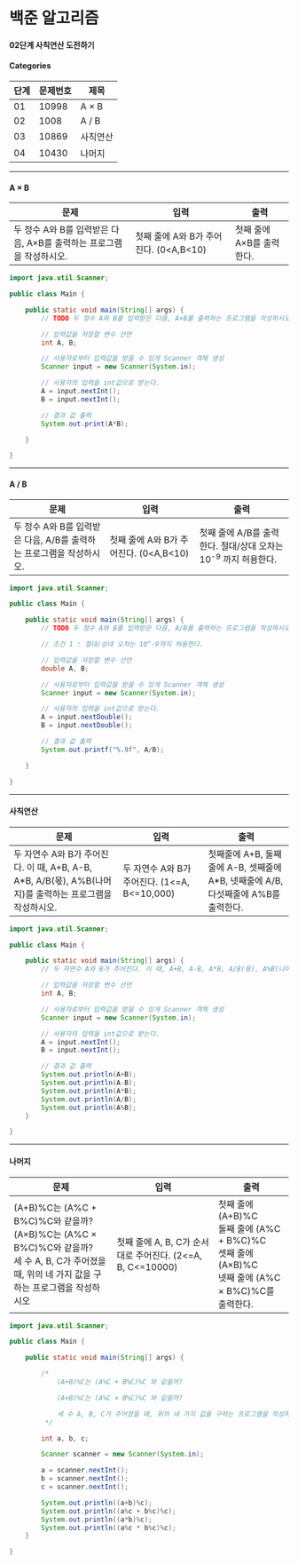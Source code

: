 # 백준 알고리즘

#### 02단계 사칙연산 도전하기

#### Categories

|<center>단계</center>|<center>문제번호</center>|<center>제목</center>|
|---|---|---|
|01|10998|A × B|
|02|1008|A / B|
|03|10869|사칙연산|
|04|10430|나머지|

<hr>

#### A × B

|<center>문제</center>|<center>입력</center>|<center>출력</center>|
|---|---|---|
|두 정수 A와 B를 입력받은 다음, A×B를 출력하는 프로그램을 작성하시오.|첫째 줄에 A와 B가 주어진다. (0<A,B<10)|첫째 줄에 A×B를 출력한다.|

```java
import java.util.Scanner;

public class Main {

	public static void main(String[] args) {
		// TODO 두 정수 A와 B를 입력받은 다음, A×B를 출력하는 프로그램을 작성하시오.

		// 입력값을 저장할 변수 선언
		int A, B;

		// 사용자로부터 입력값을 받을 수 있게 Scanner 객체 생성
		Scanner input = new Scanner(System.in);

		// 사용자의 입력을 int값으로 받는다.
		A = input.nextInt();
		B = input.nextInt();

		// 결과 값 출력
		System.out.print(A*B);

	}

}

```

<hr>

#### A / B

|<center>문제</center>|<center>입력</center>|<center>출력</center>|
|---|---|---|
|두 정수 A와 B를 입력받은 다음, A/B를 출력하는 프로그램을 작성하시오.|첫째 줄에 A와 B가 주어진다. (0<A,B<10)|첫째 줄에 A/B를 출력한다. 절대/상대 오차는 10<sup>-9</sup> 까지 허용한다.|

```java
import java.util.Scanner;

public class Main {

	public static void main(String[] args) {
		// TODO 두 정수 A와 B를 입력받은 다음, A/B를 출력하는 프로그램을 작성하시오.

		// 조건 1 : 절대/상대 오차는 10^-9까지 허용한다.

		// 입력값을 저장할 변수 선언
		double A, B;

		// 사용자로부터 입력값을 받을 수 있게 Scanner 객체 생성
		Scanner input = new Scanner(System.in);

		// 사용자의 입력을 int값으로 받는다.
		A = input.nextDouble();
		B = input.nextDouble();

		// 결과 값 출력
		System.out.printf("%.9f", A/B);

	}

}
```

<hr>

#### 사칙연산

|<center>문제</center>|<center>입력</center>|<center>출력</center>|
|---|---|---|
|두 자연수 A와 B가 주어진다. 이 때, A+B, A-B, A*B, A/B(몫), A%B(나머지)를 출력하는 프로그램을 작성하시오.|두 자연수 A와 B가 주어진다. (1<=A, B<=10,000)|첫째줄에 A+B, 둘째줄에 A-B, 셋째줄에 A*B, 넷째줄에 A/B, 다섯째줄에 A%B를 출력한다.|

```java
import java.util.Scanner;

public class Main {

	public static void main(String[] args) {
		// 두 자연수 A와 B가 주어진다. 이 때, A+B, A-B, A*B, A/B(몫), A%B(나머지)를 출력하는 프로그램을 작성하시오.

		// 입력값을 저장할 변수 선언
		int A, B;

		// 사용자로부터 입력값을 받을 수 있게 Scanner 객체 생성
		Scanner input = new Scanner(System.in);

		// 사용자의 입력을 int값으로 받는다.
		A = input.nextInt();
		B = input.nextInt();

		// 결과 값 출력
		System.out.println(A+B);
		System.out.println(A-B);
		System.out.println(A*B);
		System.out.println(A/B);
		System.out.println(A%B);
	}

}
```

<hr>

#### 나머지

|<center>문제</center>|<center>입력</center>|<center>출력</center>|
|---|---|---|
|(A+B)%C는 (A%C + B%C)%C와 같을까? <br> (A×B)%C는 (A%C × B%C)%C와 같을까? <br> 세 수 A, B, C가 주어졌을 때, 위의 네 가지 값을 구하는 프로그램을 작성하시오|첫째 줄에 A, B, C가 순서대로 주어진다. (2<=A, B, C<=10000)|첫째 줄에 (A+B)%C <br> 둘째 줄에 (A%C + B%C)%C <br> 셋째 줄에 (A×B)%C <br> 넷째 줄에 (A%C × B%C)%C를 출력한다.|

```java
import java.util.Scanner;

public class Main {

	public static void main(String[] args) {

		/*
		  	(A+B)%C는 (A%C + B%C)%C 와 같을까?

			(A×B)%C는 (A%C × B%C)%C 와 같을까?

			세 수 A, B, C가 주어졌을 때, 위의 네 가지 값을 구하는 프로그램을 작성하시오.
		 */

		int a, b, c;

		Scanner scanner = new Scanner(System.in);

		a = scanner.nextInt();
		b = scanner.nextInt();
		c = scanner.nextInt();

		System.out.println((a+b)%c);
		System.out.println((a%c + b%c)%c);
		System.out.println((a*b)%c);
		System.out.println((a%c * b%c)%c);
	}

}

```
